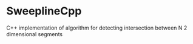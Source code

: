 # SweeplineCpp
C++ implementation of algorithm for detecting intersection between N 2 dimensional segments
